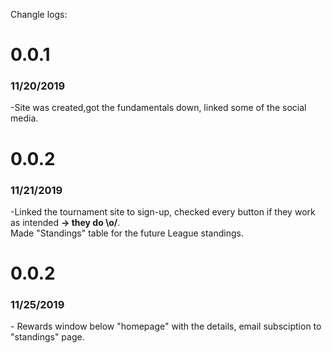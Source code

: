 
Changle logs:

<h1>0.0.1</h1> <h3>11/20/2019</h3> 
-Site was created,got the fundamentals down, linked some of the social media.

<h1>0.0.2</h1> <h3>11/21/2019</h3> 
<p>-Linked the tournament site to sign-up, checked every button if they work as intended <b> -> they do \o/</b>.<br> Made "Standings" table for the future League standings.</p>

<h1>0.0.2</h1> <h3>11/25/2019</h3> 
- Rewards window below "homepage" with the details, email subsciption to "standings" page.
